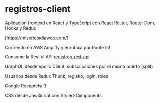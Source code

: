 # registros-client

Aplicación frontend en React y TypeScript con React Router, Router Dom, Hooks y Redux

[https://misericordiaweb.com/]

Corriendo en AWS Amplify y enrutada por Route 53

Consume la Restful API [registros-rest-api]

GraphQL desde Apollo Client, subscripciones por el mismo puerto (split)

Usuarios desde Redux Thunk, registro, login, roles

Google Recaptcha 3

CSS desde JavaScript con Styled-Components


[https://misericordiaweb.com/]: <https://misericordiaweb.com/>
[registros-rest-api]: <https://github.com/gustavoghp87/registros-rest-api/>
